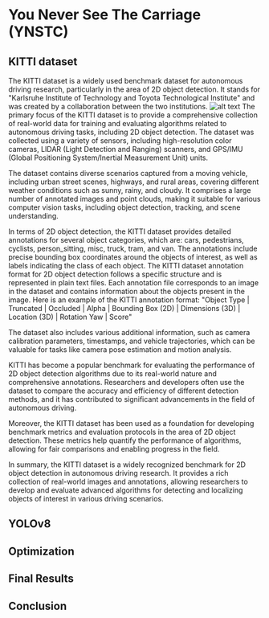 # You Never See The Carriage (YNSTC)
## KITTI dataset
The KITTI dataset is a widely used benchmark dataset for autonomous driving research, particularly in the area of 2D object detection. It stands for "Karlsruhe Institute of Technology and Toyota Technological Institute" and was created by a collaboration between the two institutions.
![alt text]([http://url/to/img.png](https://www.cvlibs.net/datasets/kitti/results/e110715461db375dfdbf3d2cb8c8daad73ce0022/image_2/0000000000.png))
The primary focus of the KITTI dataset is to provide a comprehensive collection of real-world data for training and evaluating algorithms related to autonomous driving tasks, including 2D object detection. The dataset was collected using a variety of sensors, including high-resolution color cameras, LIDAR (Light Detection and Ranging) scanners, and GPS/IMU (Global Positioning System/Inertial Measurement Unit) units.

The dataset contains diverse scenarios captured from a moving vehicle, including urban street scenes, highways, and rural areas, covering different weather conditions such as sunny, rainy, and cloudy. It comprises a large number of annotated images and point clouds, making it suitable for various computer vision tasks, including object detection, tracking, and scene understanding.

In terms of 2D object detection, the KITTI dataset provides detailed annotations for several object categories, which are: cars, pedestrians, cyclists, person_sitting, misc, truck, tram, and van. The annotations include precise bounding box coordinates around the objects of interest, as well as labels indicating the class of each object. 
The KITTI dataset annotation format for 2D object detection follows a specific structure and is represented in plain text files. Each annotation file corresponds to an image in the dataset and contains information about the objects present in the image. Here is an example of the KITTI annotation format:
"Object Type | Truncated | Occluded | Alpha | Bounding Box (2D) | Dimensions (3D) | Location (3D) | Rotation Yaw | Score"

The dataset also includes various additional information, such as camera calibration parameters, timestamps, and vehicle trajectories, which can be valuable for tasks like camera pose estimation and motion analysis.

KITTI has become a popular benchmark for evaluating the performance of 2D object detection algorithms due to its real-world nature and comprehensive annotations. Researchers and developers often use the dataset to compare the accuracy and efficiency of different detection methods, and it has contributed to significant advancements in the field of autonomous driving.

Moreover, the KITTI dataset has been used as a foundation for developing benchmark metrics and evaluation protocols in the area of 2D object detection. These metrics help quantify the performance of algorithms, allowing for fair comparisons and enabling progress in the field.

In summary, the KITTI dataset is a widely recognized benchmark for 2D object detection in autonomous driving research. It provides a rich collection of real-world images and annotations, allowing researchers to develop and evaluate advanced algorithms for detecting and localizing objects of interest in various driving scenarios.
## YOLOv8

## Optimization
## Final Results
## Conclusion
